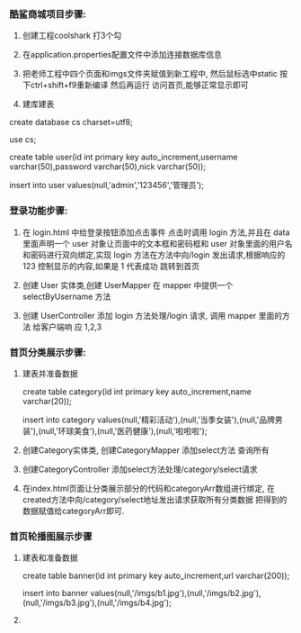 ### 酷鲨商城项目步骤:

1. 创建工程coolshark  打3个勾  
2. 在application.properties配置文件中添加连接数据库信息
3. 把老师工程中四个页面和imgs文件夹赋值到新工程中, 然后鼠标选中static 按下ctrl+shift+f9重新编译  然后再运行 访问首页,能够正常显示即可

4. 建库建表

create database cs charset=utf8; 

use cs; 

create table user(id int primary key auto_increment,username varchar(50),password  varchar(50),nick varchar(50));

 insert into user values(null,'admin','123456','管理员');

### 登录功能步骤: 

1. 在 login.html 中给登录按钮添加点击事件 点击时调用 login 方法,并且在 data 里面声明一个 user 对象让页面中的文本框和密码框和 user 对象里面的用户名和密码进行双向绑定,实现 login 方法在方法中向/login 发出请求,根据响应的 123 控制显示的内容,如果是 1 代表成功 跳转到首页 

2. 创建 User 实体类,创建 UserMapper 在 mapper 中提供一个 selectByUsername 方法 

3. 创建 UserController 添加 login 方法处理/login 请求, 调用 mapper 里面的方法 给客户端响 应 1,2,3

### 首页分类展示步骤:

1. 建表并准备数据

   create table category(id int primary key auto_increment,name varchar(20));

   insert into category values(null,'精彩活动'),(null,'当季女装'),(null,'品牌男装'),(null,'环球美食'),(null,'医药健康'),(null,'啦啦啦');

2. 创建Category实体类, 创建CategoryMapper 添加select方法 查询所有

3. 创建CategoryController 添加select方法处理/category/select请求

4. 在index.html页面让分类展示部分的代码和categoryArr数组进行绑定,  在created方法中向/category/select地址发出请求获取所有分类数据 把得到的数据赋值给categoryArr即可.

### 首页轮播图展示步骤

1. 建表和准备数据

   create table banner(id int primary key auto_increment,url varchar(200));

   insert into banner values(null,'/imgs/b1.jpg'),(null,'/imgs/b2.jpg'),(null,'/imgs/b3.jpg'),(null,'/imgs/b4.jpg');

2. 